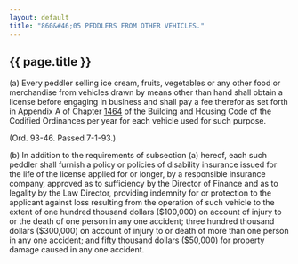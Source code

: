 ```yaml
---
layout: default 
title: "860&#46;05 PEDDLERS FROM OTHER VEHICLES."
---
```


{{ page.title }}
----------------

​(a) Every peddler selling ice cream, fruits, vegetables or any other
food or merchandise from vehicles drawn by means other than hand shall
obtain a license before engaging in business and shall pay a fee
therefor as set forth in Appendix A of Chapter [1464](58d37b9c.html) of
the Building and Housing Code of the Codified Ordinances per year for
each vehicle used for such purpose.

(Ord. 93-46. Passed 7-1-93.)

​(b) In addition to the requirements of subsection (a) hereof, each such
peddler shall furnish a policy or policies of disability insurance
issued for the life of the license applied for or longer, by a
responsible insurance company, approved as to sufficiency by the
Director of Finance and as to legality by the Law Director, providing
indemnity for or protection to the applicant against loss resulting from
the operation of such vehicle to the extent of one hundred thousand
dollars (\$100,000) on account of injury to or the death of one person
in any one accident; three hundred thousand dollars (\$300,000) on
account of injury to or death of more than one person in any one
accident; and fifty thousand dollars (\$50,000) for property damage
caused in any one accident.
